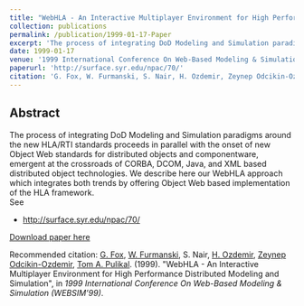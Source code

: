```yaml
---
title: "WebHLA - An Interactive Multiplayer Environment for High Performance Distributed Modeling and Simulation"
collection: publications
permalink: /publication/1999-01-17-Paper
excerpt: 'The process of integrating DoD Modeling and Simulation paradigms around the new HLA/RTI standards proceeds in parallel with the onset of new Object Web standards for distributed objects and componentware, emergent at the crossroads of CORBA, DCOM, Java, and XML based distributed object technologies. We describe here our WebHLA approach which integrates both trends by offering Object Web based implementation of the HLA framework. See http://surface.syr.edu/npac/70/'
date: 1999-01-17
venue: '1999 International Conference On Web-Based Modeling & Simulation (WEBSIM’99), part of 1999 Western Multi Conference (WMC’99) and also published by MSRC as CEWES MSRC/PET TR/99-14'
paperurl: 'http://surface.syr.edu/npac/70/'
citation: 'G. Fox, W. Furmanski, S. Nair, H. Ozdemir, Zeynep Odcikin-Ozdemir, Tom A. Pulikal. (1999). &quot;WebHLA - An Interactive Multiplayer Environment for High Performance Distributed Modeling and Simulation&quot;, in <i>1999 International Conference On Web-Based Modeling & Simulation (WEBSIM’99)</i>.'
---
```


Abstract
-------- 
The process of integrating DoD Modeling and Simulation paradigms around the new HLA/RTI standards proceeds in parallel with the onset of new Object Web standards for distributed objects and componentware, emergent at the crossroads of CORBA, DCOM, Java, and XML based distributed object technologies. We describe here our WebHLA approach which integrates both trends by offering Object Web based implementation of the HLA framework. 
<br>
See 
- http://surface.syr.edu/npac/70/
    
[Download paper here](http://surface.syr.edu/npac/70/)

Recommended citation: [G. Fox](https://www.linkedin.com/in/geoffrey-fox-10581a1/), [W. Furmanski](https://www.linkedin.com/in/wojtek-furmanski-30248957/), S. Nair, [H. Ozdemir](https://www.linkedin.com/in/hasantimucinozdemir/), [Zeynep Odcikin-Ozdemir](https://www.linkedin.com/in/zeynepodcikinozdemir/), [Tom A. Pulikal](https://www.linkedin.com/in/tom-pulikal-74055942/). (1999). "WebHLA - An Interactive Multiplayer Environment for High Performance Distributed Modeling and Simulation", in <i>1999 International Conference On Web-Based Modeling & Simulation (WEBSIM’99)</i>. 
